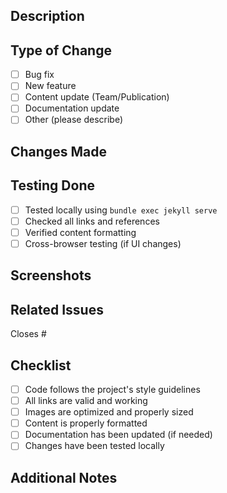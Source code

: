 ## Description
<!-- Provide a brief description of the changes in this PR -->

## Type of Change
<!-- Mark the appropriate option with an [x] -->
- [ ] Bug fix
- [ ] New feature
- [ ] Content update (Team/Publication)
- [ ] Documentation update
- [ ] Other (please describe)

## Changes Made
<!-- List the specific changes made in this PR -->

## Testing Done
<!-- Describe how you tested these changes -->
- [ ] Tested locally using `bundle exec jekyll serve`
- [ ] Checked all links and references
- [ ] Verified content formatting
- [ ] Cross-browser testing (if UI changes)

## Screenshots
<!-- If applicable, add screenshots to help explain your changes -->

## Related Issues
<!-- Link any related issues using #issue_number -->
Closes #

## Checklist
<!-- Mark items with [x] once completed -->
- [ ] Code follows the project's style guidelines
- [ ] All links are valid and working
- [ ] Images are optimized and properly sized
- [ ] Content is properly formatted
- [ ] Documentation has been updated (if needed)
- [ ] Changes have been tested locally

## Additional Notes
<!-- Add any additional context or notes for reviewers -->
